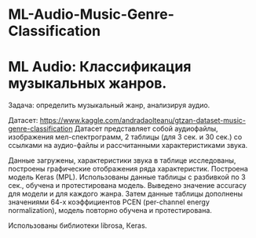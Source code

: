 # ML-Audio-Music-Genre-Classification
# ML Audio: Классификация музыкальных жанров.
Задача: определить музыкальный жанр, анализируя аудио. 

Датасет: https://www.kaggle.com/andradaolteanu/gtzan-dataset-music-genre-classification 
Датасет представляет собой аудиофайлы, изображения мел-спектрограмм, 2 таблицы (для 3 сек. и 30 сек.) со ссылками на аудио-файлы и рассчитанными характеристиками звука.  
 
Данные загружены, характеристики звука в таблице исследованы, построены графические отображения ряда характеристик.
Построена модель Keras (MPL).
Использованы данные таблицы с разбивкой по 3 сек., обучена и протестирована модель. Выведено значение accuracy для модели и для каждого жанра.
Затем данные таблицы дополнены значениями 64-х коэффициентов PCEN (per-channel energy normalization), модель повторно обучена и протестирована. 

Использованы библиотеки librosa, Кeras.
